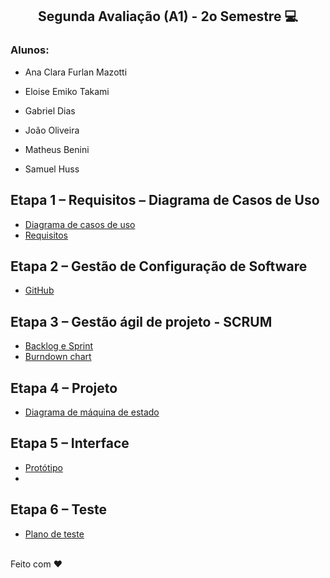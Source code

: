 <h2  align="center"> Segunda Avaliação (A1) - 2o Semestre 💻 </h2>

<h3> Alunos:</h3>

-  Ana Clara Furlan Mazotti

-  Eloise Emiko Takami

-  Gabriel Dias

-  João Oliveira

-  Matheus Benini

-  Samuel Huss

 ## Etapa 1 – Requisitos – Diagrama de Casos de Uso 
 - [Diagrama de casos de uso](https://github.com/samuelhuss/aucfinance/blob/main/diagrama%20de%20caso%20de%20uso.pdf)
 - [Requisitos](https://github.com/samuelhuss/aucfinance/blob/main/requisitos.pdf)

##	Etapa 2 – Gestão de Configuração de Software
 - [GitHub](https://github.com/samuelhuss/aucfinance)

##	Etapa 3 – Gestão ágil de projeto - SCRUM 
 - [Backlog e Sprint](https://github.com/users/samuelhuss/projects/2/views/2)
 - [Burndown chart]( )

##	Etapa 4 – Projeto 
 - [Diagrama de máquina de estado](https://github.com/samuelhuss/aucfinance/blob/main/diagrama_maquina_de_estado.pdf)

##	Etapa 5 – Interface
 - [Protótipo]( )
 -
## Etapa 6 – Teste 
 - [Plano de teste]( )

<br>
Feito com ♥



